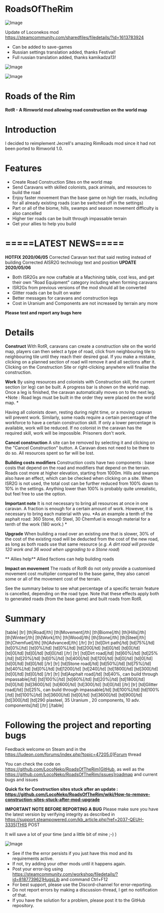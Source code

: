 # RoadsOfTheRim

![Image](https://i.imgur.com/buuPQel.png)

Update of Loconekos mod
https://steamcommunity.com/sharedfiles/filedetails/?id=1613783924

- Can be added to save-games
- Russian settings translation added, thanks Festival!
- Full russian translation added, thanks kamikadza13!

![Image](https://i.imgur.com/pufA0kM.png)

	
![Image](https://i.imgur.com/Z4GOv8H.png)

# Roads of the Rim


**RotR - A Rimworld mod allowing road construction on the world map**

# Introduction


I decided to reimplement Jecrell's amazing RimRoads mod since it had not been ported to Rimworld 1.0.

# Features



  - Create Road Construction Sites on the world map
  - Send Caravans with skilled colonists, pack animals, and resources to build the road
  - Enjoy faster movement than the base game on high tier roads, including for all already existing roads (can be switched off in the settings)
  - Part or all of the biome, hills, swamps and season movement difficulty is also cancelled
  - Higher tier roads can be built through impassable terrain
  - Get your allies to help you build



# =====LATEST NEWS=====

**HOTFIX  2020/06/05**
Corrected Caravan text that said resting instead of building
Corrected AISR2G technology text and position
**UPDATE 2020/05/06**


-  Both ISR2Gs are now craftable at a Machining table, cost less, and get their own "Road Equipment" category including when forming caravans
-  ISR2Gs from previous versions of the mod should all be converted
-  Glitter roads can be built on water
-  Better messages for caravans and construction legs
-  Cost in Uranium and Components are not increased by terrain any more


**Please test and report any bugs here**

# Details
 

**Construct**
With RotR, caravans can create a construction site on the world map, players can then select a type of road, click from neighbouring tile to neighbouring tile until they reach their desired goal. If you make a mistake, clicking on a planned section of road will remove it and all sections after it. Clicking on the Construction Site or right-clicking anywhere will finalise the construction.

**Work**
By using resources and colonists with Construction skill, the current section (or leg) can be built. A progress bar is shown on the world map.  Once a leg is finished, the caravan automatically moves on to the next leg. *Note : Road legs must be built in the order they were placed on the world map. *

Having all colonists down, resting during night time, or a moving caravan will prevent work. Similarly, some roads require a certain percentage of the workforce to have a certain construction skill. If only a lower percentage is available, work will be reduced. If no colonist in the caravan has the required skill, work will be impossible. Prisoners don't work.

**Cancel construction**
A site can be removed by selecting it and clicking on the "Cancel Construction" button. A Caravan does not need to be there to do so. All resources spent so far will be lost.

**Building costs modifiers**
Construction costs have two components : base costs that depend on the road and modifiers that depend on the terrain. Roads cost more at higher elevation, starting from 1000m. Hills and swamps also have an effect, which can be checked when clicking on a site. When ISR2G is not used, the total cost can be further reduced from 100% down to 10% in the settings. Anything lower than 100% is probably quite unrealistic, but feel free to use the option.

**Important note**
It is not necessary to bring all resources at once in one caravan. A fraction is enough for a certain amount of work. However, it is necessary to bring each material with you.
*As an example a tenth of the asphalt road: 360 Stone, 60 Steel, 30 Chemfuel is enough material for a tenth of the work (180 work.) *

**Upgrade**
When building a road over an existing one that is slower, 30% of the cost of the existing road will be deducted from the cost of the new road, as long as both roads use that same resource (*e.g. A dirt road will provide 120 work and 36 wood when upgrading to a Stone road*)

** Allies help** 
Allied factions can help building roads

**Impact on movement** 
The roads of RotR do not only provide a customised movement cost multiplier compared to the base game, they also cancel some or all of the movement cost of the terrain.

See the summary below to see what percentage of a specific terrain feature is cancelled, depending on the road type. Note that these effects apply both to generated roads (from the base game) and built roads from RotR.

# Summary
 
[table] 
  [tr]
    [th]Road[/th]
    [th]Movement[/th] 
    [th]Biome[/th] 
    [th]Hills[/th] 
    [th]Winter[/th] 
    [th]Work[/th] 
    [th]Wood[/th] 
    [th]Stone[/th] 
    [th]Steel[/th] 
    [th]Chemfuel[/th] 
    [th]Advanced[/th] 
  [/tr]
  [tr]
    [td]Dirt path[/td]
    [td]75%[/td]
    [td]0%[/td]
    [td]0%[/td]
    [td]0%[/td]
    [td]200[/td]
    [td]0[/td]
    [td]0[/td]
    [td]0[/td]
    [td]0[/td]
    [td]0[/td]
  [/tr]
  [tr]
    [td]Dirt road[/td]
    [td]60%[/td]
    [td]25%[/td]
    [td]20%[/td]
    [td]0%[/td]
    [td]400[/td]
    [td]120[/td]
    [td]0[/td]
    [td]0[/td]
    [td]0[/td]
    [td]0[/td]
  [/tr]
  [tr]
    [td]Stone road[/td]
    [td]50%[/td]
    [td]75%[/td]
    [td]40%[/td]
    [td]0%[/td]
    [td]1200[/td]
    [td]240[/td]
    [td]1800[/td]
    [td]300[/td]
    [td]0[/td]
    [td]0[/td]
  [/tr]
  [tr]
    [td]Asphalt road[/td]
    [td]40%, can build through impassable[/td]
    [td]100%[/td]
    [td]60%[/td]
    [td]20%[/td]
    [td]1800[/td]
    [td]0[/td]
    [td]3600[/td]
    [td]600[/td]
    [td]300[/td]
    [td]0[/td]
  [/tr]
  [tr]
    [td]Glitter road[/td]
    [td]25%, can build through impassable[/td]
    [td]100%[/td]
    [td]100%[/td]
    [td]100%[/td]
    [td]3600[/td]
    [td]0[/td]
    [td]3600[/td]
    [td]900[/td]
    [td]300[/td]
    [td]290 plasteel, 35 Uranium , 20 components, 10 adv. components[/td]
  [/tr]
[/table]

# Following the project and reporting bugs
 
       
Feedback welcome on Steam and in the https://ludeon.com/forums/index.php?topic=47205.0]Forum thread

You can check the code on https://github.com/LocoNeko/RoadsOfTheRim]GitHub, as well as the https://github.com/LocoNeko/RoadsOfTheRim/issues]roadmap and current bugs and issues

**Quick fix for Construction sites stuck after an update : https://github.com/LocoNeko/RoadsOfTheRim/wiki/How-to-remove-construction-sites-stuck-after-mod-upgrade**

**IMPORTANT NOTE BEFORE REPORTING A BUG**
Please make sure you have the latest version by verifying integrity as described in https://support.steampowered.com/kb_article.php?ref=2037-QEUH-3335]THIS POST

It will save a lot of your time (and a little bit of mine ;-) )

![Image](https://i.imgur.com/PwoNOj4.png)



-  See if the the error persists if you just have this mod and its requirements active.
-  If not, try adding your other mods until it happens again.
-  Post your error-log using https://steamcommunity.com/workshop/filedetails/?id=818773962]HugsLib and command Ctrl+F12
-  For best support, please use the Discord-channel for error-reporting.
-  Do not report errors by making a discussion-thread, I get no notification of that.
-  If you have the solution for a problem, please post it to the GitHub repository.



